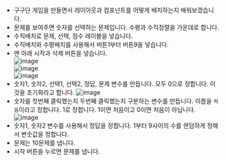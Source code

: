 * 구구단 게임을 만들면서 레이아웃과 컴포넌트를 어떻게 배치하는지 배워보겠습니다.
* 문제를 보여주면 숫자를 선택하는 문제입니다. 수평과 수직정렬을 가운데로 합니다. 
* 수직배치로 문제, 선택, 점수 레이블을 넣습니다.
* 수직배치와 수평배치를 사용해서 버튼1부터 버튼9을 넣습니다.
* 맨 아래 시작과 삭제 버튼을 넣습니다.       
![image](https://github.com/itple-sw/appinventer/assets/76088532/63277e03-670f-4d46-aab7-74b131e44124)     
![image](https://github.com/itple-sw/appinventer/assets/76088532/43b4b76c-5208-4214-ac66-ecfa54ddbb33)       
![image](https://github.com/itple-sw/appinventer/assets/76088532/1d183e74-ef7d-4d7a-8ed1-90ef6fcab0e6)
* 숫자1, 숫자2, 선택1, 선택2, 정답, 문제 변수를 만듭니다. 모두 0으로 정합니다. 이것을 초기화라고 합니다.
![image](https://github.com/itple-sw/appinventer/assets/76088532/ca4b6825-6fbc-4fc2-b3c9-21fc3facf824)
* 숫자를 첫번째 클릭했는지 두번째 클릭했는지 구분하는 변수를 만듭니다. 이름을 ```처음```이라고 정합니다. 1로 정합니다. 1이면 처음이고 0이면 처음이 아닙니다.     
![image](https://github.com/itple-sw/appinventer/assets/76088532/a95c96b1-3ee7-4db8-b9bb-8d3d9c83be22)
* 숫자1, 숫자2 변수를 사용해서 정답을 정합니다. 1부터 9사이의 수를 랜덤하게 정해서 변숫값을 정합니다.
* 문제는 10문제를 냅니다.
* 시작 버튼을 누르면 문제를 냅니다.








